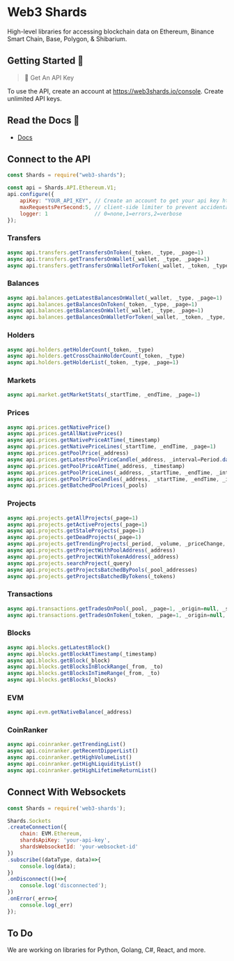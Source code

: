 # Web3 Shards

High-level libraries for accessing blockchain data on Ethereum, Binance Smart Chain, Base, Polygon, & Shibarium.

## Getting Started :wave:

> 📘 Get An API Key
> 

To use the API, create an account at https://web3shards.io/console. Create unlimited API keys. 

## Read the Docs 📘

- [Docs](https://web3-shards.readme.io/reference/getting-started-1)

## Connect to the API

```javascript
const Shards = require("web3-shards");

const api = Shards.API.Ethereum.V1;
api.configure({
    apiKey: "YOUR_API_KEY", // Create an account to get your api key https://web3shards.io/console
    maxRequestsPerSecond:5, // client-side limiter to prevent accidental burning
    logger: 1               // 0=none,1=errors,2=verbose
});

```

### Transfers
```javascript
async api.transfers.getTransfersOnToken(_token, _type, _page=1)
async api.transfers.getTransfersOnWallet(_wallet, _type, _page=1)
async api.transfers.getTransfersOnWalletForToken(_wallet, _token, _type, _page=1)
```
### Balances
```javascript
async api.balances.getLatestBalancesOnWallet(_wallet, _type, _page=1)
async api.balances.getBalancesOnToken(_token, _type, _page=1)
async api.balances.getBalancesOnWallet(_wallet, _type, _page=1)
async api.balances.getBalancesOnWalletForToken(_wallet, _token, _type, _page=1)
```
### Holders
```javascript
async api.holders.getHolderCount(_token, _type)
async api.holders.getCrossChainHolderCount(_token, _type)
async api.holders.getHolderList(_token, _type, _page=1)
```
### Markets
```javascript
async api.market.getMarketStats(_startTime, _endTime, _page=1)
```
### Prices
```javascript
async api.prices.getNativePrice()
async api.prices.getAllNativePrices()
async api.prices.getNativePriceAtTime(_timestamp)
async api.prices.getNativePriceLines(_startTime, _endTime, _page=1)
async api.prices.getPoolPrice(_address)
async api.prices.getLatestPoolPriceCandle(_address, _interval=Period.dataValue(Period.MINUTE_1))
async api.prices.getPoolPriceAtTime(_address, _timestamp)
async api.prices.getPoolPriceLines(_address, _startTime, _endTime, _interval=Period.dataValue(Period.HOUR_1), _page=1)
async api.prices.getPoolPriceCandles(_address, _startTime, _endTime, _interval=Period.dataValue(Period.HOUR_1), _page=1)
async api.prices.getBatchedPoolPrices(_pools)
```
### Projects
```javascript
async api.projects.getAllProjects(_page=1)
async api.projects.getActiveProjects(_page=1)
async api.projects.getStaleProjects(_page=1)
async api.projects.getDeadProjects(_page=1)
async api.projects.getTrendingProjects(_period, _volume, _priceChange, _tradeCount, _trueValue, _page=1)
async api.projects.getProjectWithPoolAddress(_address)
async api.projects.getProjectWithTokenAddress(_address)
async api.projects.searchProject(_query)
async api.projects.getProjectsBatchedByPools(_pool_addresses)
async api.projects.getProjectsBatchedByTokens(_tokens)
```
### Transactions
```javascript
async api.transactions.getTradesOnPool(_pool, _page=1, _origin=null, _starttime=null, _endtime=null)
async api.transactions.getTradesOnToken(_token, _page=1, _origin=null, _starttime=null, _endtime=null)
```
### Blocks
```javascript
async api.blocks.getLatestBlock()
async api.blocks.getBlockAtTimestamp(_timestamp)
async api.blocks.getBlock(_block)
async api.blocks.getBlocksInBlockRange(_from, _to)
async api.blocks.getBlocksInTimeRange(_from, _to)
async api.blocks.getBlocks(_blocks)
```
### EVM
```javascript
async api.evm.getNativeBalance(_address)
```
### CoinRanker
```javascript
async api.coinranker.getTrendingList()
async api.coinranker.getRecentDipperList()
async api.coinranker.getHighVolumeList()
async api.coinranker.getHighLiquidityList()
async api.coinranker.getHighLifetimeReturnList()
```

## Connect With Websockets

```javascript
const Shards = require('web3-shards');

Shards.Sockets
.createConnection({
    chain: EVM.Ethereum,
    shardsApiKey: 'your-api-key',
    shardsWebsocketId: 'your-websocket-id'
})
.subscribe((dataType, data)=>{
    console.log(data);
})
.onDisconnect(()=>{
    console.log('disconnected');
})
.onError(_err=>{
    console.log(_err)
});
```

## To Do

We are working on libraries for Python, Golang, C#, React, and more.
